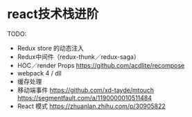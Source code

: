 # react技术栈进阶

TODO:
- Redux store 的动态注入
- Redux中间件（redux-thunk／redux-saga）
- HOC／render Props
    https://github.com/acdlite/recompose
- webpack 4 / dll
- 缓存处理
- 移动端事件
    https://github.com/xd-tayde/mtouch
    https://segmentfault.com/a/1190000010511484
- React 模式
    https://zhuanlan.zhihu.com/p/30905822